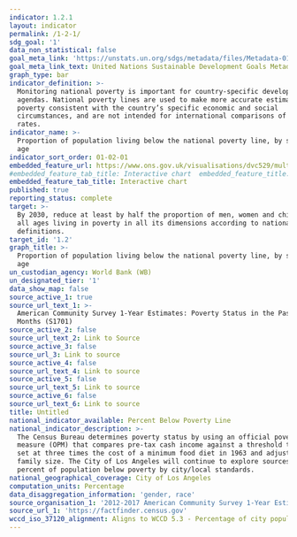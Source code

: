 ```yaml
---
indicator: 1.2.1
layout: indicator
permalink: /1-2-1/
sdg_goal: '1'
data_non_statistical: false
goal_meta_link: 'https://unstats.un.org/sdgs/metadata/files/Metadata-01-02-01.pdf '
goal_meta_link_text: United Nations Sustainable Development Goals Metadata (PDF 98.2 KB)
graph_type: bar
indicator_definition: >-
  Monitoring national poverty is important for country-specific development
  agendas. National poverty lines are used to make more accurate estimates of
  poverty consistent with the country’s specific economic and social
  circumstances, and are not intended for international comparisons of poverty
  rates.
indicator_name: >-
  Proportion of population living below the national poverty line, by sex and
  age
indicator_sort_order: 01-02-01
embedded_feature_url: https://www.ons.gov.uk/visualisations/dvc529/multiline/index.html
#embedded_feature_tab_title: Interactive chart	embedded_feature_title: Interactive chart showing suicide rates for English regions, 1981 to 2017
embedded_feature_tab_title: Interactive chart
published: true
reporting_status: complete
target: >-
  By 2030, reduce at least by half the proportion of men, women and children of
  all ages living in poverty in all its dimensions according to national
  definitions.
target_id: '1.2'
graph_title: >-
  Proportion of population living below the national poverty line, by sex and
  age
un_custodian_agency: World Bank (WB)
un_designated_tier: '1'
data_show_map: false
source_active_1: true
source_url_text_1: >-
  American Community Survey 1-Year Estimates: Poverty Status in the Past 12
  Months (S1701)
source_active_2: false
source_url_text_2: Link to Source
source_active_3: false
source_url_3: Link to source
source_active_4: false
source_url_text_4: Link to source
source_active_5: false
source_url_text_5: Link to source
source_active_6: false
source_url_text_6: Link to source
title: Untitled
national_indicator_available: Percent Below Poverty Line
national_indicator_description: >-
  The Census Bureau determines poverty status by using an official poverty
  measure (OPM) that compares pre-tax cash income against a threshold that is
  set at three times the cost of a minimum food diet in 1963 and adjusted for
  family size. The City of Los Angeles will continue to explore sources on
  percent of population below poverty by city/local standards. 
national_geographical_coverage: City of Los Angeles
computation_units: Percentage
data_disaggregation_information: 'gender, race'
source_organisation_1: '2012-2017 American Community Survey 1-Year Estimates '
source_url_1: 'https://factfinder.census.gov'
wccd_iso_37120_alignment: Aligns to WCCD 5.3 - Percentage of city population living in poverty
---
```

